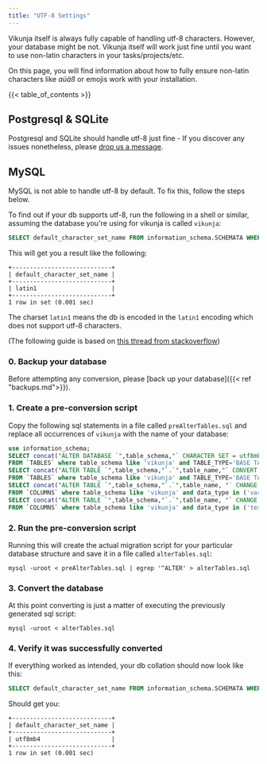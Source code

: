 ```yaml
---
title: "UTF-8 Settings"
---
```


Vikunja itself is always fully capable of handling utf-8 characters.
However, your database might be not. Vikunja itself will work just fine until you want to use non-latin characters in your tasks/projects/etc.

On this page, you will find information about how to fully ensure non-latin characters like *aüäß* or emojis work with your installation.

{{< table_of_contents >}}

## Postgresql & SQLite

Postgresql and SQLite should handle utf-8 just fine - If you discover any issues nonetheless, please 
[drop us a message](https://vikunja.io/contact/).

## MySQL

MySQL is not able to handle utf-8 by default.
To fix this, follow the steps below.

To find out if your db supports utf-8, run the following in a shell or similar, assuming the database 
you're using for vikunja is called `vikunja`:

```sql
SELECT default_character_set_name FROM information_schema.SCHEMATA WHERE schema_name = 'vikunja';
```

This will get you a result like the following:

```
+----------------------------+
| default_character_set_name |
+----------------------------+
| latin1                     |
+----------------------------+
1 row in set (0.001 sec)
```

The charset `latin1` means the db is encoded in the `latin1` encoding which does not support utf-8 characters.

(The following guide is based on [this thread from stackoverflow](https://dba.stackexchange.com/a/104866))

### 0. Backup your database

Before attempting any conversion, please [back up your database]({{< ref "backups.md">}}).

### 1. Create a pre-conversion script

Copy the following sql statements in a file called `preAlterTables.sql` and replace all occurrences of `vikunja` with the name of your database:

```sql
use information_schema;
SELECT concat("ALTER DATABASE `",table_schema,"` CHARACTER SET = utf8mb4 COLLATE = utf8mb4_unicode_ci;") as _sql 
FROM `TABLES` where table_schema like 'vikunja' and TABLE_TYPE='BASE TABLE' group by table_schema;
SELECT concat("ALTER TABLE `",table_schema,"`.`",table_name,"` CONVERT TO CHARACTER SET utf8mb4 COLLATE utf8mb4_unicode_ci;") as _sql  
FROM `TABLES` where table_schema like 'vikunja' and TABLE_TYPE='BASE TABLE' group by table_schema, table_name;
SELECT concat("ALTER TABLE `",table_schema,"`.`",table_name, "` CHANGE `",column_name,"` `",column_name,"` ",data_type,"(",character_maximum_length,") CHARACTER SET utf8mb4 COLLATE utf8mb4_unicode_ci",IF(is_nullable="YES"," NULL"," NOT NULL"),";") as _sql 
FROM `COLUMNS` where table_schema like 'vikunja' and data_type in ('varchar','char');
SELECT concat("ALTER TABLE `",table_schema,"`.`",table_name, "` CHANGE `",column_name,"` `",column_name,"` ",data_type," CHARACTER SET utf8mb4 COLLATE utf8mb4_unicode_ci",IF(is_nullable="YES"," NULL"," NOT NULL"),";") as _sql 
FROM `COLUMNS` where table_schema like 'vikunja' and data_type in ('text','tinytext','mediumtext','longtext');
```

### 2. Run the pre-conversion script

Running this will create the actual migration script for your particular database structure and save it in a file called `alterTables.sql`:

```
mysql -uroot < preAlterTables.sql | egrep '^ALTER' > alterTables.sql
```

### 3. Convert the database

At this point converting is just a matter of executing the previously generated sql script:

```
mysql -uroot < alterTables.sql
```

### 4. Verify it was successfully converted

If everything worked as intended, your db collation should now look like this:

```sql
SELECT default_character_set_name FROM information_schema.SCHEMATA WHERE schema_name = 'vikunja';
```

Should get you:

```
+----------------------------+
| default_character_set_name |
+----------------------------+
| utf8mb4                    |
+----------------------------+
1 row in set (0.001 sec)
```
